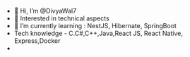 - 👋 Hi, I’m @DivyaWal7
- 👀 Interested in technical aspects
- 🌱 I’m currently learning : NestJS, Hibernate, SpringBoot
- Tech  knowledge - C.C#,C++,Java,React JS, React Native, Express,Docker
-


<!---
DivyaWal7/DivyaWal7 is a ✨ special ✨ repository because its `README.md` (this file) appears on your GitHub profile.
You can click the Preview link to take a look at your changes.
--->

